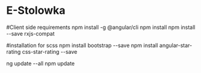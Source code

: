 # E-Stolowka

#Client side requirements
npm install -g @angular/cli
npm install
npm install --save rxjs-compat

#installation for scss
npm install bootstrap --save
npm install angular-star-rating css-star-rating --save

ng update --all
npm update
